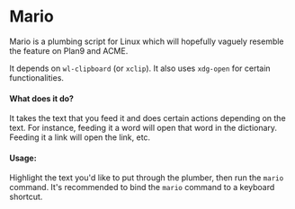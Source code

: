 # Mario

Mario is a plumbing script for Linux which will hopefully vaguely resemble the feature on
Plan9 and ACME.

It depends on `wl-clipboard` (or `xclip`). It also uses `xdg-open` for certain functionalities.

#### What does it do?
It takes the text that you feed it and does certain actions depending on the text.
For instance, feeding it a word will open that word in the dictionary. Feeding it
a link will open the link, etc.

#### Usage:
Highlight the text you'd like to put through the plumber, then run the `mario`
command. It's recommended to bind the `mario` command to a keyboard shortcut.
